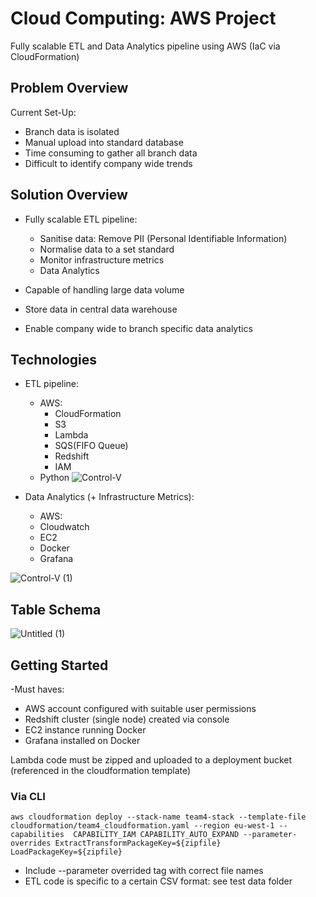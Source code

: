 # Cloud Computing: AWS Project
Fully scalable ETL and Data Analytics  pipeline using AWS (IaC via CloudFormation)

## Problem Overview

Current Set-Up:
- Branch data is isolated 
- Manual upload into standard database
- Time consuming to gather all branch data
- Difficult to identify company wide trends


## Solution Overview

- Fully scalable ETL pipeline:

    - Sanitise data: Remove PII (Personal Identifiable Information)
    - Normalise data to a set standard
    - Monitor infrastructure metrics
    - Data Analytics

- Capable of handling large data volume

- Store data in central data warehouse

- Enable company wide to branch specific data analytics


## Technologies

- ETL pipeline:
    - AWS:
        - CloudFormation
        - S3
        - Lambda
        - SQS(FIFO Queue)
        - Redshift
        - IAM
    - Python
![Control-V](https://user-images.githubusercontent.com/114569343/213544797-68037c66-7360-48a8-9202-a68e45f25cc3.png) 

- Data Analytics (+ Infrastructure Metrics):
    - AWS:
     - Cloudwatch
     - EC2
    - Docker
    - Grafana

![Control-V (1)](https://user-images.githubusercontent.com/114569343/213548528-20fe7772-3417-44c4-86f6-2ec48655a9c7.png)

## Table Schema
![Untitled (1)](https://user-images.githubusercontent.com/114569343/214832903-4a0eb541-5ac8-4848-8cc5-91e8c459c5ea.png)

## Getting Started

-Must haves:
 - AWS account configured with suitable user permissions
 - Redshift cluster (single node) created via console
 - EC2 instance running Docker
 - Grafana installed on Docker

Lambda code must be zipped and uploaded to a deployment bucket (referenced in the cloudformation template)

### Via CLI
```
aws cloudformation deploy --stack-name team4-stack --template-file cloudformation/team4_cloudformation.yaml --region eu-west-1 --capabilities  CAPABILITY_IAM CAPABILITY_AUTO_EXPAND --parameter-overrides ExtractTransformPackageKey=${zipfile} LoadPackageKey=${zipfile}

```
- Include --parameter overrided tag with correct file names 
- ETL code is specific to a certain CSV format: see test data folder

